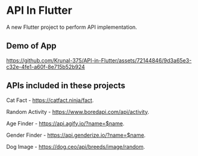 # API In Flutter

A new Flutter project to perform API implementation.

## Demo of App


https://github.com/Krunal-375/API-in-Flutter/assets/72144846/9d3a65e3-c32e-4fe1-a60f-8e715b52b924




## APIs included in these projects
Cat Fact - https://catfact.ninja/fact.

Random Activity - https://www.boredapi.com/api/activity.

Age Finder - https://api.agify.io/?name=$name.

Gender Finder - https://api.genderize.io/?name=$name.

Dog Image - https://dog.ceo/api/breeds/image/random.
